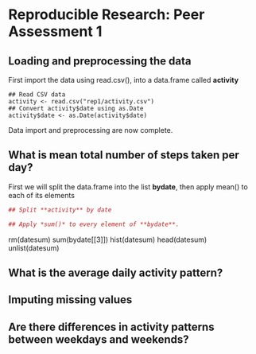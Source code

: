 # Reproducible Research: Peer Assessment 1


## Loading and preprocessing the data
First import the data using read.csv(), into a data.frame called **activity**
```{r]
## Read CSV data
activity <- read.csv("rep1/activity.csv")
## Convert activity$date using as.Date
activity$date <- as.Date(activity$date)
```
Data import and preprocessing are now complete.

## What is mean total number of steps taken per day?
First we will split the data.frame into the list **bydate**, then apply mean() to each of its elements

```r
## Split **activity** by date

## Apply *sum()* to every element of **bydate**.
```
rm(datesum)
sum(bydate[[3]])
hist(datesum)
head(datesum)
unlist(datesum)
## What is the average daily activity pattern?



## Imputing missing values



## Are there differences in activity patterns between weekdays and weekends?
